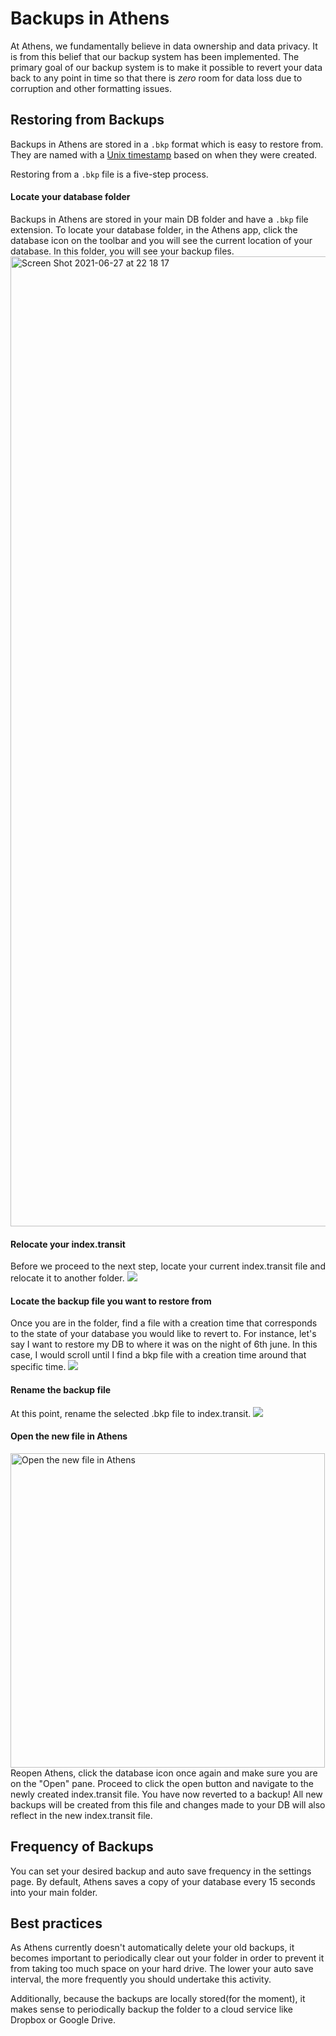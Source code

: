 # Backups in Athens

At Athens, we fundamentally believe in data ownership and data privacy. It is from this belief that our backup system has been implemented. The primary goal of our backup system is to make it possible to revert your data back to any point in time so that there is  *zero* room for data loss due to corruption and other formatting issues. 
## Restoring from Backups
Backups in Athens are stored in a `.bkp` format which is easy to restore from. They are named with a [Unix timestamp](https://en.wikipedia.org/wiki/Unix_time) based on when they were created.

Restoring from a `.bkp` file is a five-step process. 
#### Locate your database folder
Backups in Athens are stored in your main DB folder and have a `.bkp` file extension. To locate your database folder, in the Athens app, click the database icon on the toolbar and you will see the current location of your database. In this folder, you will see your backup files. 
<img width="1552" alt="Screen Shot 2021-06-27 at 22 18 17" src="https://user-images.githubusercontent.com/80150109/123552819-954ecb00-d795-11eb-8d86-eb2e246737b8.png">

#### Relocate your index.transit
Before we proceed to the next step, locate your current index.transit file and relocate it to another folder. 
![](https://user-images.githubusercontent.com/80150109/123552515-160cc780-d794-11eb-961d-8c277b3f632e.gif)
#### Locate the backup file you want to restore from
Once you are in the folder, find a file with a creation time that corresponds to the state of your database you would like to revert to. For instance, let's say I want to restore my DB to where it was on the night of 6th june. In this case, I would scroll until I find a bkp file with a creation time around that specific time. 
![](https://user-images.githubusercontent.com/80150109/123552513-14430400-d794-11eb-8428-8c3ac1f4cc77.gif)
#### Rename the backup file
At this point, rename the selected .bkp file to index.transit.
![](https://user-images.githubusercontent.com/80150109/123552503-0ab99c00-d794-11eb-938a-14fe80200184.gif)
#### Open the new file in Athens
<img width="503" alt="Open the new file in Athens" src="https://user-images.githubusercontent.com/80150109/123552802-76e8cf80-d795-11eb-9fe4-57ac3e8a374f.png">
Reopen Athens, click the database icon once again and make sure you are on the "Open" pane. Proceed to click the open button and navigate to the newly created index.transit file. You have now reverted to a backup! All new backups will be created from this file and changes made to your DB will also reflect in the new index.transit file. 

## Frequency of  Backups
You can set your desired backup and auto save frequency in the settings page. By default, Athens saves a copy of your database every 15 seconds into your main folder. 

## Best practices
As Athens currently doesn't automatically delete your old backups, it becomes important to periodically clear out your folder in order to prevent it from taking too much space on your hard drive. The lower your auto save interval, the more frequently you should undertake this activity. 

Additionally, because the backups are locally stored(for the moment), it makes sense to periodically backup the folder to a cloud service like Dropbox or Google Drive.
